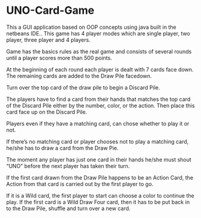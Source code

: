 # UNO-Card-Game
This a GUI application based on OOP concepts using java built in the netbeans IDE.. This game has 4 player modes which are single player, two player, three player and 4 players.

Game has the basics rules as the real game and consists of several rounds until a player scores more than 500 points.

At the beginning of each round each player is dealt with 7 cards face down. The remaining cards are added to the Draw Pile facedown.

Turn over the top card of the draw pile to begin a Discard Pile.

The players have to find a card from their hands that matches the top card of the Discard Pile either by the number, color, or the action. Then place this card face up on the Discard Pile.

Players even if they have a matching card, can chose whether to play it or not.

If there’s no matching card or player chooses not to play a matching card, he/she has to draw a card from the Draw Pie.

The moment any player has just one card in their hands he/she must shout “UNO” before the next player has taken their turn.

If the first card drawn from the Draw Pile happens to be an Action Card, the Action from that card is carried out by the first player to go.

If it is a Wild card, the first player to start can choose a color to continue the play. If the first card is a Wild Draw Four card, then it has to be put back in to the Draw Pile, shuffle and turn over a new card.
